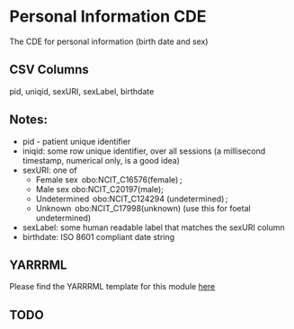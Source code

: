 # Personal Information CDE

The CDE for personal information (birth date and sex)

## CSV Columns

pid, uniqid, sexURI, sexLabel, birthdate


## Notes:
  * pid - patient unique identifier
  * iniqid:  some row unique identifier, over all sessions (a millisecond timestamp, numerical only, is a good idea)
  * sexURI: one of 
    * Female sex  obo:NCIT_C16576(female) ; 
    * Male sex obo:NCIT_C20197(male); 
    * Undetermined  obo:NCIT_C124294 (undetermined) ; 
    * Unknown  obo:NCIT_C17998(unknown) (use this for foetal undetermined) 
  * sexLabel:  some human readable label that matches the sexURI column
  * birthdate:  ISO 8601 compliant date string

## YARRRML

Please find the YARRRML template for this module [here](../templates/personal_yarrrml_template.yaml)
  
##  TODO

